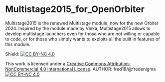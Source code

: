 # Multistage2015_for_OpenOrbiter
Multistage2015 is the renewed Multistage module, now for the new Orbiter 2024. Inspired by the module made by Vinka, Multistage2015 allows to develop multistage launchers even for those who are not willing or capable to code, or for those who simply wants to exploits all the built in features of this module.

Shield: [![CC BY-NC 4.0][cc-by-nc-shield]][cc-by-nc]

This work is licensed under a
[Creative Commons Attribution-NonCommercial 4.0 International License][cc-by-nc].
AUTHOR: fred18/@fredenigma
[![CC BY-NC 4.0][cc-by-nc-image]][cc-by-nc]

[cc-by-nc]: https://creativecommons.org/licenses/by-nc/4.0/
[cc-by-nc-image]: https://licensebuttons.net/l/by-nc/4.0/88x31.png
[cc-by-nc-shield]: https://img.shields.io/badge/License-CC%20BY--NC%204.0-lightgrey.svg
